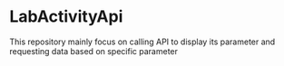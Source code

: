 # LabActivityApi
This repository mainly focus on calling API to display its parameter and requesting data based on specific parameter 
